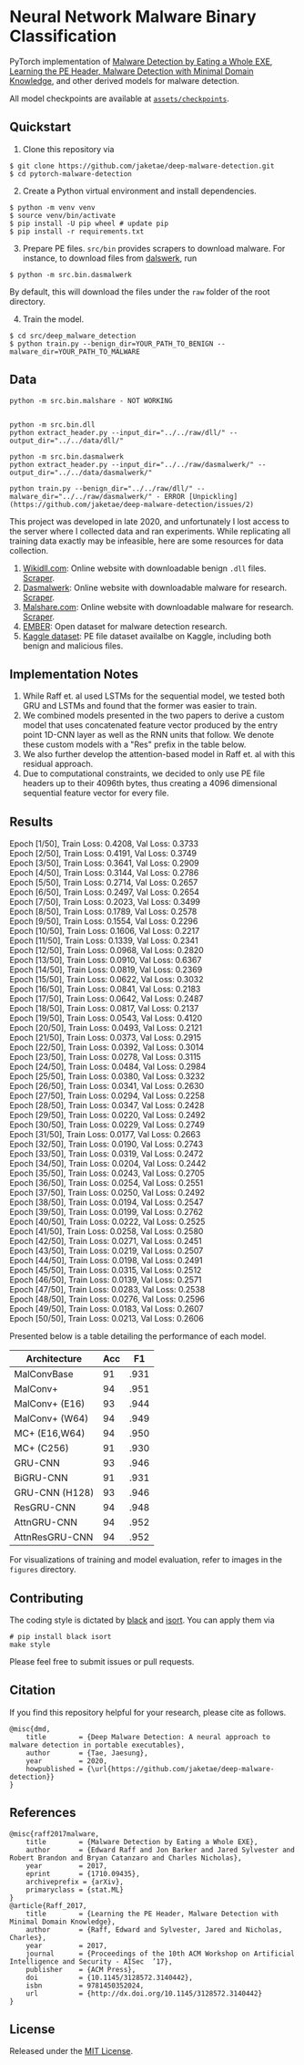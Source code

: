 # Neural Network Malware Binary Classification

PyTorch implementation of [Malware Detection by Eating a Whole EXE](https://arxiv.org/abs/1710.09435), [Learning the PE Header, Malware Detection with Minimal Domain Knowledge](https://arxiv.org/abs/1709.01471), and other derived models for malware detection.

All model checkpoints are available at [`assets/checkpoints`](assets/checkpoints).

## Quickstart

1. Clone this repository via

```
$ git clone https://github.com/jaketae/deep-malware-detection.git
$ cd pytorch-malware-detection
```

2. Create a Python virtual environment and install dependencies.

```
$ python -m venv venv
$ source venv/bin/activate
$ pip install -U pip wheel # update pip
$ pip install -r requirements.txt
```

3. Prepare PE files. `src/bin` provides scrapers to download malware. For instance, to download files from [dalswerk](https://das-malwerk.herokuapp.com), run

```
$ python -m src.bin.dasmalwerk
```

By default, this will download the files under the `raw` folder of the root directory.

4. Train the model.

```
$ cd src/deep_malware_detection
$ python train.py --benign_dir=YOUR_PATH_TO_BENIGN --malware_dir=YOUR_PATH_TO_MALWARE
```

## Data

```
python -m src.bin.malshare - NOT WORKING


python -m src.bin.dll
python extract_header.py --input_dir="../../raw/dll/" --output_dir="../../data/dll/"

python -m src.bin.dasmalwerk
python extract_header.py --input_dir="../../raw/dasmalwerk/" --output_dir="../../data/dasmalwerk/"

python train.py --benign_dir="../../raw/dll/" --malware_dir="../../raw/dasmalwerk/" - ERROR [Unpickling](https://github.com/jaketae/deep-malware-detection/issues/2)
```

This project was developed in late 2020, and unfortunately I lost access to the server where I collected data and ran experiments. While replicating all training data exactly may be infeasible, here are some resources for data collection.

1. [Wikidll.com](https://wikidll.com): Online website with downloadable benign `.dll` files. [Scraper](src/bin/dll.py).
2. [Dasmalwerk](https://das-malwerk.herokuapp.com): Online website with downloadable malware for research. [Scraper](src/bin/dasmalwerk.py).
3. [Malshare.com](https://malshare.com): Online website with downloadable malware for research. [Scraper](src/bin/malshare.py).
4. [EMBER](https://github.com/elastic/ember): Open dataset for malware detection research.
5. [Kaggle dataset](https://www.kaggle.com/datasets/amauricio/pe-files-malwares): PE file dataset availalbe on Kaggle, including both benign and malicious files.


## Implementation Notes

1. While Raff et. al used LSTMs for the sequential model, we tested both GRU and LSTMs and found that the former was easier to train.
2. We combined models presented in the two papers to derive a custom model that uses concatenated feature vector produced by the entry point 1D-CNN layer as well as the RNN units that follow. We denote these custom models with a "Res" prefix in the table below.
3. We also further develop the attention-based model in Raff et. al with this residual approach.
4. Due to computational constraints, we decided to only use PE file headers up to their 4096th bytes, thus creating a 4096 dimensional sequential feature vector for every file.

## Results

Epoch [1/50], Train Loss: 0.4208, Val Loss: 0.3733                                                                                                                                                                               
Epoch [2/50], Train Loss: 0.4191, Val Loss: 0.3749                                                                                                                                                                               
Epoch [3/50], Train Loss: 0.3641, Val Loss: 0.2909                                                                                                                                                                               
Epoch [4/50], Train Loss: 0.3144, Val Loss: 0.2786                                                                                                                                                                               
Epoch [5/50], Train Loss: 0.2714, Val Loss: 0.2657                                                                                                                                                                               
Epoch [6/50], Train Loss: 0.2497, Val Loss: 0.2654                                                                                                                                                                               
Epoch [7/50], Train Loss: 0.2023, Val Loss: 0.3499                                                                                                                                                                               
Epoch [8/50], Train Loss: 0.1789, Val Loss: 0.2578                                                                                                                                                                               
Epoch [9/50], Train Loss: 0.1554, Val Loss: 0.2296                                                                                                                                                                               
Epoch [10/50], Train Loss: 0.1606, Val Loss: 0.2217                                                                                                                                                                              
Epoch [11/50], Train Loss: 0.1339, Val Loss: 0.2341                                                                                                                                                                              
Epoch [12/50], Train Loss: 0.0968, Val Loss: 0.2820                                                                                                                                                                              
Epoch [13/50], Train Loss: 0.0910, Val Loss: 0.6367                                                                                                                                                                              
Epoch [14/50], Train Loss: 0.0819, Val Loss: 0.2369                                                                                                                                                                              
Epoch [15/50], Train Loss: 0.0622, Val Loss: 0.3032                                                                                                                                                                              
Epoch [16/50], Train Loss: 0.0841, Val Loss: 0.2183                                                                                                                                                                              
Epoch [17/50], Train Loss: 0.0642, Val Loss: 0.2487                                                                                                                                                                              
Epoch [18/50], Train Loss: 0.0817, Val Loss: 0.2137                                                                                                                                                                              
Epoch [19/50], Train Loss: 0.0543, Val Loss: 0.4120                                                                                                                                                                              
Epoch [20/50], Train Loss: 0.0493, Val Loss: 0.2121                                                                                                                                                                              
Epoch [21/50], Train Loss: 0.0373, Val Loss: 0.2915                                                                                                                                                                              
Epoch [22/50], Train Loss: 0.0392, Val Loss: 0.3014                                                                                                                                                                              
Epoch [23/50], Train Loss: 0.0278, Val Loss: 0.3115                                                                                                                                                                              
Epoch [24/50], Train Loss: 0.0484, Val Loss: 0.2984                                                                                                                                                                              
Epoch [25/50], Train Loss: 0.0380, Val Loss: 0.3232                                                                                                                                                                              
Epoch [26/50], Train Loss: 0.0341, Val Loss: 0.2630                                                                                                                                                                              
Epoch [27/50], Train Loss: 0.0294, Val Loss: 0.2258                                                                                                                                                                              
Epoch [28/50], Train Loss: 0.0347, Val Loss: 0.2428                                                                                                                                                                              
Epoch [29/50], Train Loss: 0.0220, Val Loss: 0.2492                                                                                                                                                                              
Epoch [30/50], Train Loss: 0.0229, Val Loss: 0.2749                                                                                                                                                                              
Epoch [31/50], Train Loss: 0.0177, Val Loss: 0.2663                                                                                                                                                                              
Epoch [32/50], Train Loss: 0.0190, Val Loss: 0.2743                                                                                                                                                                              
Epoch [33/50], Train Loss: 0.0319, Val Loss: 0.2472                                                                                                                                                                              
Epoch [34/50], Train Loss: 0.0204, Val Loss: 0.2442                                                                                                                                                                              
Epoch [35/50], Train Loss: 0.0243, Val Loss: 0.2705                                                                                                                                                                              
Epoch [36/50], Train Loss: 0.0254, Val Loss: 0.2551                                                                                                                                                                              
Epoch [37/50], Train Loss: 0.0250, Val Loss: 0.2492                                                                                                                                                                              
Epoch [38/50], Train Loss: 0.0194, Val Loss: 0.2547                                                                                                                                                                              
Epoch [39/50], Train Loss: 0.0199, Val Loss: 0.2762                                                                                                                                                                              
Epoch [40/50], Train Loss: 0.0222, Val Loss: 0.2525                                                                                                                                                                              
Epoch [41/50], Train Loss: 0.0258, Val Loss: 0.2580                                                                                                                                                                              
Epoch [42/50], Train Loss: 0.0271, Val Loss: 0.2451                                                                                                                                                                              
Epoch [43/50], Train Loss: 0.0219, Val Loss: 0.2507                                                                                                                                                                              
Epoch [44/50], Train Loss: 0.0198, Val Loss: 0.2491                                                                                                                                                                              
Epoch [45/50], Train Loss: 0.0315, Val Loss: 0.2512                                                                                                                                                                              
Epoch [46/50], Train Loss: 0.0139, Val Loss: 0.2571                                                                                                                                                                              
Epoch [47/50], Train Loss: 0.0283, Val Loss: 0.2538                                                                                                                                                                              
Epoch [48/50], Train Loss: 0.0276, Val Loss: 0.2596                                                                                                                                                                              
Epoch [49/50], Train Loss: 0.0183, Val Loss: 0.2607                                                                                                                                                                              
Epoch [50/50], Train Loss: 0.0213, Val Loss: 0.2606

Presented below is a table detailing the performance of each model.

| Architecture   | Acc | F1   |
| -------------- | --- | ---- |
| MalConvBase    | 91  | .931 |
| MalConv+       | 94  | .951 |
| MalConv+ (E16) | 93  | .944 |
| MalConv+ (W64) | 94  | .949 |
| MC+ (E16,W64)  | 94  | .950 |
| MC+ (C256)     | 91  | .930 |
| GRU-CNN        | 93  | .946 |
| BiGRU-CNN      | 91  | .931 |
| GRU-CNN (H128) | 93  | .946 |
| ResGRU-CNN     | 94  | .948 |
| AttnGRU-CNN    | 94  | .952 |
| AttnResGRU-CNN | 94  | .952 |

For visualizations of training and model evaluation, refer to images in the `figures` directory.

## Contributing

The coding style is dictated by [black](https://black.readthedocs.io/en/stable/) and [isort](https://pycqa.github.io/isort/). You can apply them via 

```
# pip install black isort
make style
```

Please feel free to submit issues or pull requests.

## Citation

If you find this repository helpful for your research, please cite as follows.

```
@misc{dmd,
	title        = {Deep Malware Detection: A neural approach to malware detection in portable executables},
	author       = {Tae, Jaesung},
	year         = 2020,
	howpublished = {\url{https://github.com/jaketae/deep-malware-detection}}
}
```

## References

```
@misc{raff2017malware,
	title        = {Malware Detection by Eating a Whole EXE},
	author       = {Edward Raff and Jon Barker and Jared Sylvester and Robert Brandon and Bryan Catanzaro and Charles Nicholas},
	year         = 2017,
	eprint       = {1710.09435},
	archiveprefix = {arXiv},
	primaryclass = {stat.ML}
}
@article{Raff_2017,
	title        = {Learning the PE Header, Malware Detection with Minimal Domain Knowledge},
	author       = {Raff, Edward and Sylvester, Jared and Nicholas, Charles},
	year         = 2017,
	journal      = {Proceedings of the 10th ACM Workshop on Artificial Intelligence and Security - AISec  ’17},
	publisher    = {ACM Press},
	doi          = {10.1145/3128572.3140442},
	isbn         = 9781450352024,
	url          = {http://dx.doi.org/10.1145/3128572.3140442}
}
```

## License

Released under the [MIT License](LICENSE).
